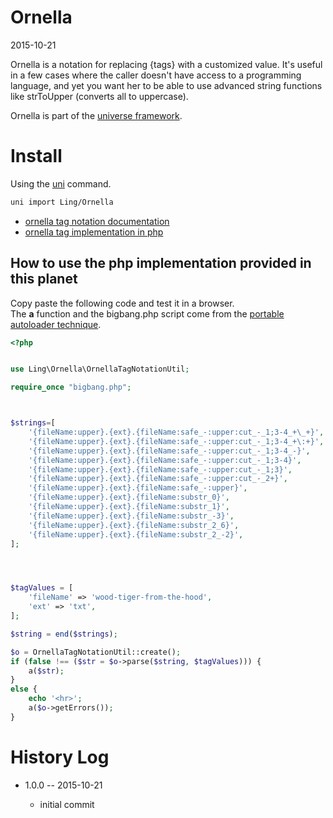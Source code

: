 Ornella
=========================
2015-10-21






Ornella is a notation for replacing {tags} with a customized value.
It's useful in a few cases where the caller doesn't have access to a programming language, 
and yet you want her to be able to use advanced string functions like strToUpper (converts all to uppercase).  



Ornella is part of the [universe framework](https://github.com/karayabin/universe-snapshot).


Install
==========
Using the [uni](https://github.com/lingtalfi/universe-naive-importer) command.
```bash
uni import Ling/Ornella
```



- [ornella tag notation documentation](https://github.com/lingtalfi/ornella/blob/master/ornella-tag-notation.md) 
- [ornella tag implementation in php](https://github.com/lingtalfi/ornella/blob/master/OrnellaTagNotationUtil.php)
 
 
 
 
How to use the php implementation provided in this planet 
-------------------------------------- 


Copy paste the following code and test it in a browser.<br>
The **a** function and the bigbang.php script come from 
the [portable autoloader technique](https://github.com/lingtalfi/TheScientist/blob/master/convention.portableAutoloader.eng.md).


```php
<?php


use Ling\Ornella\OrnellaTagNotationUtil;

require_once "bigbang.php";



$strings=[
    '{fileName:upper}.{ext}.{fileName:safe_-:upper:cut_-_1;3-4_+\_+}',
    '{fileName:upper}.{ext}.{fileName:safe_-:upper:cut_-_1;3-4_+\:+}',
    '{fileName:upper}.{ext}.{fileName:safe_-:upper:cut_-_1;3-4_-}',
    '{fileName:upper}.{ext}.{fileName:safe_-:upper:cut_-_1;3-4}',
    '{fileName:upper}.{ext}.{fileName:safe_-:upper:cut_-_1;3}',
    '{fileName:upper}.{ext}.{fileName:safe_-:upper:cut_-_2+}',
    '{fileName:upper}.{ext}.{fileName:safe_-:upper}',
    '{fileName:upper}.{ext}.{fileName:substr_0}',
    '{fileName:upper}.{ext}.{fileName:substr_1}',
    '{fileName:upper}.{ext}.{fileName:substr_-3}',
    '{fileName:upper}.{ext}.{fileName:substr_2_6}',
    '{fileName:upper}.{ext}.{fileName:substr_2_-2}',
];




$tagValues = [
    'fileName' => 'wood-tiger-from-the-hood',
    'ext' => 'txt',
];

$string = end($strings);

$o = OrnellaTagNotationUtil::create();
if (false !== ($str = $o->parse($string, $tagValues))) {
    a($str);
}
else {
    echo '<hr>';
    a($o->getErrors());
}

```


History Log
===============

- 1.0.0 -- 2015-10-21

    - initial commit




